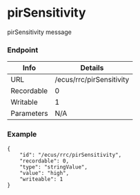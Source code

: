 # pirSensitivity

pirSensitivity message


### Endpoint

| Info  | Details |
| ------------- | ------------- |
| URL   | /ecus/rrc/pirSensitivity   |
| Recordable   | 0   |
| Writable   | 1   |
| Parameters  | N/A  |

### Example
```
{
    "id": "/ecus/rrc/pirSensitivity",
    "recordable": 0,
    "type": "stringValue",
    "value": "high",
    "writeable": 1
}
```
